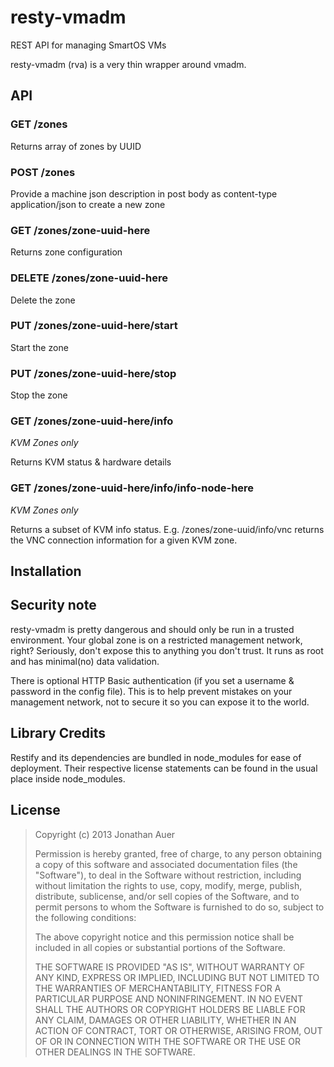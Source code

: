 resty-vmadm
===========

REST API for managing SmartOS VMs

resty-vmadm (rva) is a very thin wrapper around vmadm. 

## API

### GET /zones
Returns array of zones by UUID

### POST /zones
Provide a machine json description in post body as content-type application/json to create a new zone

### GET /zones/zone-uuid-here
Returns zone configuration

### DELETE /zones/zone-uuid-here
Delete the zone

### PUT /zones/zone-uuid-here/start
Start the zone

### PUT /zones/zone-uuid-here/stop
Stop the zone

### GET /zones/zone-uuid-here/info
*KVM Zones only*

Returns KVM status & hardware details

### GET /zones/zone-uuid-here/info/info-node-here
*KVM Zones only*

Returns a subset of KVM info status. 
E.g. /zones/zone-uuid/info/vnc returns the VNC connection information for a given KVM zone.

## Installation



## Security note
resty-vmadm is pretty dangerous and should only be run in a trusted environment. 
Your global zone is on a restricted management network, right? Seriously, don't expose this to anything
you don't trust. It runs as root and has minimal(no) data validation.

There is optional HTTP Basic authentication (if you set a username & password in the config file). 
This is to help prevent mistakes on your management network, not to secure it so you can expose it to the world.

## Library Credits
Restify and its dependencies are bundled in node_modules for ease of deployment. 
Their respective license statements can be found in the usual place inside node_modules.

## License
> Copyright (c) 2013 Jonathan Auer
> 
> Permission is hereby granted, free of charge, to any person obtaining a copy
> of this software and associated documentation files (the "Software"), to
> deal in the Software without restriction, including without limitation the
> rights to use, copy, modify, merge, publish, distribute, sublicense, and/or
> sell copies of the Software, and to permit persons to whom the Software is
> furnished to do so, subject to the following conditions:
> 
> The above copyright notice and this permission notice shall be included in
> all copies or substantial portions of the Software.
> 
> THE SOFTWARE IS PROVIDED "AS IS", WITHOUT WARRANTY OF ANY KIND, EXPRESS OR
> IMPLIED, INCLUDING BUT NOT LIMITED TO THE WARRANTIES OF MERCHANTABILITY,
> FITNESS FOR A PARTICULAR PURPOSE AND NONINFRINGEMENT. IN NO EVENT SHALL THE
> AUTHORS OR COPYRIGHT HOLDERS BE LIABLE FOR ANY CLAIM, DAMAGES OR OTHER
> LIABILITY, WHETHER IN AN ACTION OF CONTRACT, TORT OR OTHERWISE, ARISING
> FROM, OUT OF OR IN CONNECTION WITH THE SOFTWARE OR THE USE OR OTHER DEALINGS
> IN THE SOFTWARE.
